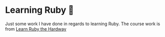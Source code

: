 # Learning Ruby :gem:

Just some work I have done in regards to learning Ruby. The course work is from [Learn Ruby the Hardway](https://learnrubythehardway.org/)
